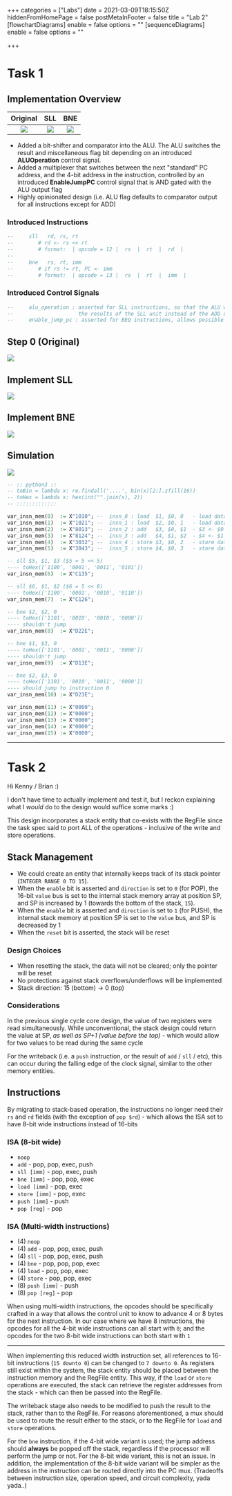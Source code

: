 +++
categories = ["Labs"]
date = 2021-03-09T18:15:50Z
hiddenFromHomePage = false
postMetaInFooter = false
title = "Lab 2"
[flowchartDiagrams]
enable = false
options = ""
[sequenceDiagrams]
enable = false
options = ""

+++
# Task 1

## Implementation Overview

|Original|SLL|BNE|
|:---:|:---:|:---:|
|![](/uploads/base.png)|![](/uploads/sll.png)|![](/uploads/beq.png)|

* Added a bit-shifter and comparator into the ALU. The ALU switches the result and miscellaneous flag bit depending on an introduced **ALUOperation** control signal.
* Added a multiplexer that switches between the next "standard" PC address, and the 4-bit address in the instruction, controlled by an introduced **EnableJumpPC** control signal that is AND gated with the ALU output flag
* Highly opinionated design (i.e. ALU flag defaults to comparator output for all instructions except for ADD)

### Introduced Instructions

```vhdl
--     sll   rd, rs, rt
--        # rd <- rs << rt
--        # format:  | opcode = 12 |  rs  |  rt  |  rd  | 
--
--     bne   rs, rt, imm
--        # if rs != rt, PC <- imm
--        # format:  | opcode = 13 |  rs  |  rt  |  imm  | 
```

### Introduced Control Signals

```vhdl
--     alu_operation : asserted for SLL instructions, so that the ALU will use
--                     the results of the SLL unit instead of the ADD unit
--     enable_jump_pc : asserted for BEQ instructions, allows possible PC rewrite    
```

## Step 0 (Original)

![](/uploads/base.png)

## Implement SLL

![](/uploads/sll.png)

## Implement BNE

![](/uploads/beq.png)

## Simulation

![](/uploads/signal.png)

```vhdl
-- :: python3 ::
-- toBin = lambda x: re.findall('....', bin(x)[2:].zfill(16))
-- toHex = lambda x: hex(int("".join(x), 2))
-- :::::::::::::

var_insn_mem(0)  := X"1010"; --  insn_0 : load  $1, $0, 0   - load data 0($0) into $1
var_insn_mem(1)  := X"1021"; --  insn_1 : load  $2, $0, 1   - load data 1($0) into $2
var_insn_mem(2)  := X"8013"; --  insn_2 : add   $3, $0, $1  - $3 <- $0 + $1
var_insn_mem(3)  := X"8124"; --  insn_3 : add   $4, $1, $2  - $4 <- $1 + $2
var_insn_mem(4)  := X"3032"; --  insn_4 : store $3, $0, 2   - store data $3 into 2($0)
var_insn_mem(5)  := X"3043"; --  insn_5 : store $4, $0, 3   - store data $4 into 3($0)

-- sll $5, $1, $3 ($5 = 5 << 5)
---- toHex(['1100', '0001', '0011', '0101'])
var_insn_mem(6)  := X"C135";

-- sll $6, $1, $2 ($6 = 5 << 8)
---- toHex(['1100', '0001', '0010', '0110'])    
var_insn_mem(7)  := X"C126";

-- bne $2, $2, 0
---- toHex(['1101', '0010', '0010', '0000'])
---- shouldn't jump
var_insn_mem(8)  := X"D22E";

-- bne $1, $3, 0
---- toHex(['1101', '0001', '0011', '0000'])
---- shouldn't jump
var_insn_mem(9)  := X"D13E";

-- bne $2, $3, 0
---- toHex(['1101', '0010', '0011', '0000'])
---- should jump to instruction 0
var_insn_mem(10) := X"D23E";

var_insn_mem(11) := X"0000";
var_insn_mem(12) := X"0000";
var_insn_mem(13) := X"0000";
var_insn_mem(14) := X"0000";
var_insn_mem(15) := X"0000";
```

--- 

# Task 2

Hi Kenny / Brian :)

I don't have time to actually implement and test it, but I reckon explaining what I _would_ do to the design would suffice some marks :)

This design incorporates a stack entity that co-exists with the RegFile since the task spec said to port ALL of the operations - inclusive of the write and store operations.

## Stack Management

* We could create an entity that internally keeps track of its stack pointer (`INTEGER RANGE 0 TO 15`).
* When the `enable` bit is asserted and `direction` is set to `0` (for POP), the 16-bit `value` bus is set to the internal stack memory array at position SP, and SP is increased by 1 (towards the bottom of the stack, `15`). 
* When the `enable` bit is asserted and `direction` is set to `1` (for PUSH), the internal stack memory at position SP is set to the `value` bus, and SP is decreased by 1
* When the `reset` bit is asserted, the stack will be reset

### Design Choices

* When resetting the stack, the data will not be cleared; only the pointer will be reset
* No protections against stack overflows/underflows will be implemented
* Stack direction: 15 (bottom) -> 0 (top)

### Considerations

In the previous single cycle core design, the value of two registers were read simultaneously. While unconventional, the stack design could return the value at SP, _as well as SP+1 (value before the top)_ - which would allow for two values to be read during the same cycle

For the writeback (i.e. a `push` instruction, or the result of `add` / `sll` / etc), this can occur during the falling edge of the clock signal, similar to the other memory entities.

## Instructions

By migrating to stack-based operation, the instructions no longer need their `rs` and `rd` fields (with the exception of `pop $rd`) - which allows the ISA set to have 8-bit wide instructions instead of 16-bits

### ISA (8-bit wide)

* `noop`
* `add` - pop, pop, exec, push
* `sll [imm]` - pop, exec, push
* `bne [imm]` - pop, pop, exec
* `load [imm]` - pop, exec
* `store [imm]` - pop, exec
* `push [imm]` - push
* `pop [reg]` - pop

### ISA (Multi-width instructions)

* (4) `noop`
* (4) `add` - pop, pop, exec, push
* (4) `sll` - pop, pop, exec, push
* (4) `bne` - pop, pop, pop, exec
* (4) `load` - pop, pop, exec
* (4) `store` - pop, pop, exec
* (8) `push [imm]` - push
* (8) `pop [reg]` - pop

When using multi-width instructions, the opcodes should be specifically crafted in a way that allows the control unit to know to advance 4 or 8 bytes for the next instruction. In our case where we have 8 instructions, the opcodes for all the 4-bit wide instructions can all start with `0`; and the opcodes for the two 8-bit wide instructions can both start with `1`

---

When implementing this reduced width instruction set, all references to 16-bit instructions (`15 downto 0`) can be changed to `7 downto 0`. As registers still exist within the system, the stack entity should be placed between the instruction memory and the RegFile entity. This way, if the `load` or `store` operations are executed, the stack can retrieve the register addresses from the stack - which can then be passed into the RegFile.

The writeback stage also needs to be modified to push the result to the stack, rather than to the RegFile. For reasons aforementioned, a mux should be used to route the result either to the stack, or to the RegFile for `load` and `store` operations.

For the `bne` instruction, if the 4-bit wide variant is used; the jump address should **always** be popped off the stack, regardless if the processor will perform the jump or not. For the 8-bit wide variant, this is not an issue. In addition, the implementation of the 8-bit wide variant will be simpler as the address in the instruction can be routed directly into the PC mux. (Tradeoffs between instruction size, operation speed, and circuit complexity, yada yada..)